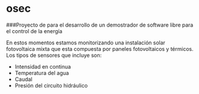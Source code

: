 # osec
###Proyecto de para el desarrollo de un demostrador de software libre para el control de la energía

En estos momentos estamos monitorizando una instalación solar fotovoltaica mixta que esta compuesta por paneles fotovoltaicos y térmicos. Los tipos de sensores que incluye son:

* Intensidad en continua
* Temperatura del agua
* Caudal
* Presión del circuito hidráulico
